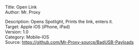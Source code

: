 Title: Open Link<br>
Author:	Mr. Proxy<br>

Description: Opens Spotlight, Prints the link, enters it.<br>
Target:	Apple iOS (iPhone, iPad)<br>
Version:	1.0<br>
Category:	Mobile-IOS<br>
Source: https://github.com/Mr-Proxy-source/BadUSB-Payloads<br>
